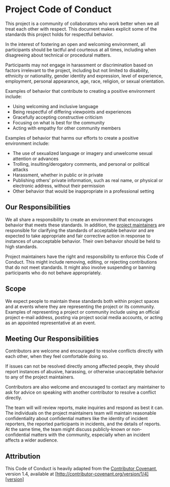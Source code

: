 # Project Code of Conduct

This project is a community of collaborators who work better when we
all treat each other with respect.  This document makes explicit some
of the standards this project holds for respectful behavior.

In the interest of fostering an open and welcoming environment, all
participants should be tactful and courteous at all times, including
when disagreeing about technical or procedural matters.

Participants may not engage in harassment or discrimination based on
factors irrelevant to the project, including but not limited to
disability, ethnicity or nationality, gender identity and expression,
level of experience, employment, personal appearance, age, race,
religion, or sexual orientation.

Examples of behavior that contribute to creating a positive
environment include:

* Using welcoming and inclusive language
* Being respectful of differing viewpoints and experiences
* Gracefully accepting constructive criticism
* Focusing on what is best for the community
* Acting with empathy for other community members

Examples of behavior that harms our efforts to create a positive
environment include:

* The use of sexualized language or imagery and unwelcome sexual attention or
advances
* Trolling, insulting/derogatory comments, and personal or political attacks
* Harassment, whether in public or in private
* Publishing others' private information, such as real name, or
  physical or electronic address, without their permission
* Other behavior that would be inappropriate in a professional setting

## Our Responsibilities

We all share a responsibility to create an environment that encourages
behavior that meets these standards.  In addition, the
[project maintainers](https://github.com/orgs/redcross/teams/core/members)
are responsible for clarifying the standards of acceptable behavior
and are expected to take appropriate and fair corrective action in
response to instances of unacceptable behavior.  Their own behavior
should be held to high standards.

Project maintainers have the right and responsibility to enforce this
Code of Conduct.  This might include removing, editing, or rejecting
contributions that do not meet standards.  It might also involve
suspending or banning participants who do not behave appropriately.

## Scope

We expect people to maintain these standards both within project
spaces and at events where they are representing the project or its
community. Examples of representing a project or community include
using an official project e-mail address, posting via project social
media accounts, or acting as an appointed representative at an event.

## Meeting Our Responsibilities

Contributors are welcome and encouraged to resolve conflicts directly
with each other, when they feel comfortable doing so.

If issues can not be resolved directly among affected people, they should
report instances of abusive, harassing, or otherwise unacceptable
behavior to any of the project maintainers.

Contributors are also welcome and encouraged to contact any maintainer
to ask for advice on speaking with another contributor to resolve a
conflict directly.

The team will will review reports, make inquiries and respond as best
it can.  The individuals on the project maintainers team will maintain
reasonable confidentiality about confidential matters like the
identity of incident reporters, the reported participants in
incidents, and the details of reports.  At the same time, the team
might discuss publicly-known or non-confidential matters with the
community, especially when an incident affects a wider audience.

## Attribution

This Code of Conduct is heavily adapted from the
[Contributor Covenant][homepage], version 1.4, available at
[http://contributor-covenant.org/version/1/4][version]

[homepage]: http://contributor-covenant.org
[version]: http://contributor-covenant.org/version/1/4/

